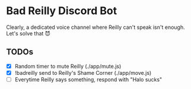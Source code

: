 # Bad Reilly Discord Bot

Clearly, a dedicated voice channel where Reilly can't speak isn't enough. Let's solve that 😈

## TODOs

- [x] Random timer to mute Reilly (./app/mute.js)
- [x] !badreilly send to Reilly's Shame Corner (./app/move.js)
- [ ] Everytime Reilly says something, respond with "Halo sucks"